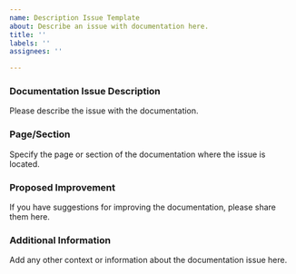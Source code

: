 ```yaml
---
name: Description Issue Template
about: Describe an issue with documentation here.
title: ''
labels: ''
assignees: ''

---
```


### Documentation Issue Description
Please describe the issue with the documentation.

### Page/Section
Specify the page or section of the documentation where the issue is located.

### Proposed Improvement
If you have suggestions for improving the documentation, please share them here.

### Additional Information
Add any other context or information about the documentation issue here.
